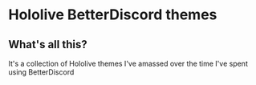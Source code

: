 # Hololive BetterDiscord themes
## What's all this?
It's a collection of Hololive themes I've amassed over the time I've spent using BetterDiscord
